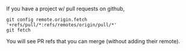 
If you have a project w/ pull requests on github, 

```
git config remote.origin.fetch '+refs/pull/*:refs/remotes/origin/pull/*'
git fetch
```

You will see PR refs that you can merge (without adding their remote).